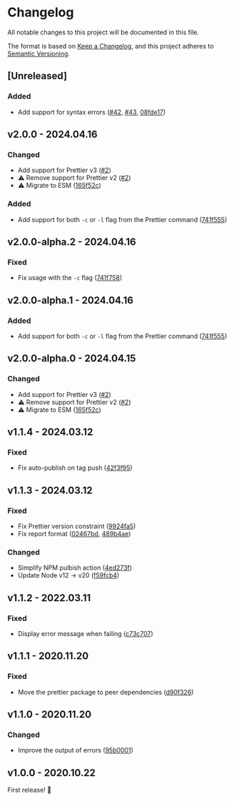 # Changelog

All notable changes to this project will be documented in this file.

The format is based on [Keep a Changelog](https://keepachangelog.com/en/1.0.0/), and this project adheres to [Semantic Versioning](https://semver.org/spec/v2.0.0.html).

## [Unreleased]

### Added

- Add support for syntax errors ([#42](https://github.com/studiometa/prettier-formatter-gitlab/issues/42), [#43](https://github.com/studiometa/prettier-formatter-gitlab/pull/43), [08fde17](https://github.com/studiometa/prettier-formatter-gitlab/commit/08fde17))

## v2.0.0 - 2024.04.16

### Changed

- Add support for Prettier v3 ([#2](https://github.com/studiometa/prettier-formatter-gitlab/pull/2))
- ⚠️ Remove support for Prettier v2 ([#2](https://github.com/studiometa/prettier-formatter-gitlab/pull/2))
- ⚠️ Migrate to ESM ([165f52c](https://github.com/studiometa/prettier-formatter-gitlab/commit/165f52c))

### Added

- Add support for both `-c` or `-l` flag from the Prettier command ([741f555](https://github.com/studiometa/prettier-formatter-gitlab/commit/741f555))

## v2.0.0-alpha.2 - 2024.04.16

### Fixed

- Fix usage with the `-c` flag ([741f758](https://github.com/studiometa/prettier-formatter-gitlab/commit/741f758))

## v2.0.0-alpha.1 - 2024.04.16

### Added

- Add support for both `-c` or `-l` flag from the Prettier command ([741f555](https://github.com/studiometa/prettier-formatter-gitlab/commit/741f555))

## v2.0.0-alpha.0 - 2024.04.15

### Changed

- Add support for Prettier v3 ([#2](https://github.com/studiometa/prettier-formatter-gitlab/pull/2))
- ⚠️ Remove support for Prettier v2 ([#2](https://github.com/studiometa/prettier-formatter-gitlab/pull/2))
- ⚠️ Migrate to ESM ([165f52c](https://github.com/studiometa/prettier-formatter-gitlab/commit/165f52c))

## v1.1.4 - 2024.03.12

### Fixed

- Fix auto-publish on tag push ([42f3f95](https://github.com/studiometa/prettier-formatter-gitlab/commit/42f3f95))

## v1.1.3 - 2024.03.12

### Fixed

- Fix Prettier version constraint ([9924fa5](https://github.com/studiometa/prettier-formatter-gitlab/commit/9924fa5))
- Fix report format ([02467bd](https://github.com/studiometa/prettier-formatter-gitlab/commit/02467bd), [489b4ae](https://github.com/studiometa/prettier-formatter-gitlab/commit/489b4ae))

### Changed

- Simplify NPM pulbish action ([4ed273f](https://github.com/studiometa/prettier-formatter-gitlab/commit/4ed273f))
- Update Node v12 → v20 ([f59fcb4](https://github.com/studiometa/prettier-formatter-gitlab/commit/f59fcb4))

## v1.1.2 - 2022.03.11

### Fixed

- Display error message when failing ([c73c707](https://github.com/studiometa/prettier-formatter-gitlab/commit/c73c707))

## v1.1.1 - 2020.11.20

### Fixed

- Move the prettier package to peer dependencies ([d90f326](https://github.com/studiometa/prettier-formatter-gitlab/commit/d90f326))

## v1.1.0 - 2020.11.20

### Changed

- Improve the output of errors ([95b0001](https://github.com/studiometa/prettier-formatter-gitlab/commit/95b0001))

## v1.0.0 - 2020.10.22

First release! 🎉
